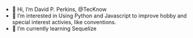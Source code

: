 - 👋 Hi, I’m David P. Perkins, @TecKnow
- 👀 I’m interested in Using Python and Javascript to improve hobby and special interest activies, like conventions.
- 🌱 I’m currently learning Sequelize


<!---
TecKnow/TecKnow is a ✨ special ✨ repository because its `README.md` (this file) appears on your GitHub profile.
You can click the Preview link to take a look at your changes.

- 💞️ I’m looking to collaborate on ...
- 📫 How to reach me ...
--->
